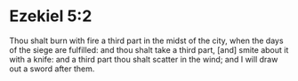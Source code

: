 # Ezekiel 5:2

Thou shalt burn with fire a third part in the midst of the city, when the days of the siege are fulfilled: and thou shalt take a third part, [and] smite about it with a knife: and a third part thou shalt scatter in the wind; and I will draw out a sword after them.